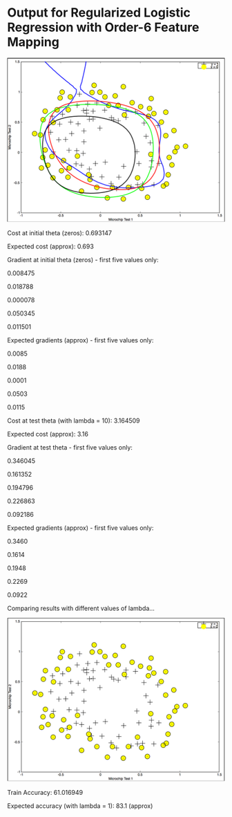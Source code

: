 # Output for Regularized Logistic Regression with Order-6 Feature Mapping

![log_reg_regularized1](img/log_reg_regularized1.png)

Cost at initial theta (zeros): 0.693147

Expected cost (approx): 0.693

Gradient at initial theta (zeros) - first five values only:

 0.008475 

 0.018788 

 0.000078 

 0.050345 

 0.011501 

Expected gradients (approx) - first five values only:

 0.0085

 0.0188

 0.0001

 0.0503

 0.0115



Cost at test theta (with lambda = 10): 3.164509

Expected cost (approx): 3.16

Gradient at test theta - first five values only:

 0.346045 

 0.161352 

 0.194796 

 0.226863 

 0.092186 

Expected gradients (approx) - first five values only:

 0.3460

 0.1614

 0.1948

 0.2269

 0.0922


Comparing results with different values of lambda...


![log_reg_regularized2](img/log_reg_regularized2.png)



Train Accuracy: 61.016949

Expected accuracy (with lambda = 1): 83.1 (approx)

